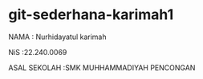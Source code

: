 # git-sederhana-karimah1
NAMA : Nurhidayatul karimah<P>
NiS  :22.240.0069<p>
ASAL SEKOLAH :SMK MUHHAMMADIYAH PENCONGAN
